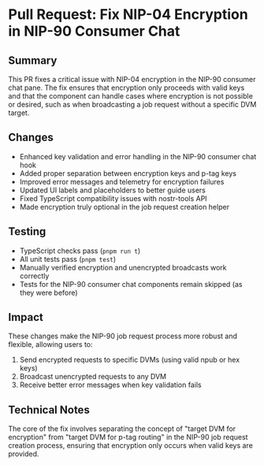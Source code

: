 # Pull Request: Fix NIP-04 Encryption in NIP-90 Consumer Chat

## Summary
This PR fixes a critical issue with NIP-04 encryption in the NIP-90 consumer chat pane. The fix ensures that encryption only proceeds with valid keys and that the component can handle cases where encryption is not possible or desired, such as when broadcasting a job request without a specific DVM target.

## Changes
- Enhanced key validation and error handling in the NIP-90 consumer chat hook
- Added proper separation between encryption keys and p-tag keys
- Improved error messages and telemetry for encryption failures
- Updated UI labels and placeholders to better guide users
- Fixed TypeScript compatibility issues with nostr-tools API
- Made encryption truly optional in the job request creation helper

## Testing
- TypeScript checks pass (`pnpm run t`)
- All unit tests pass (`pnpm test`)
- Manually verified encryption and unencrypted broadcasts work correctly
- Tests for the NIP-90 consumer chat components remain skipped (as they were before)

## Impact
These changes make the NIP-90 job request process more robust and flexible, allowing users to:
1. Send encrypted requests to specific DVMs (using valid npub or hex keys)
2. Broadcast unencrypted requests to any DVM
3. Receive better error messages when key validation fails

## Technical Notes
The core of the fix involves separating the concept of "target DVM for encryption" from "target DVM for p-tag routing" in the NIP-90 job request creation process, ensuring that encryption only occurs when valid keys are provided.